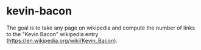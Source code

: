 # kevin-bacon
The goal is to take any page on wikipedia and compute the number of links to the "Kevin Bacon" wikipedia entry (https://en.wikipedia.org/wiki/Kevin_Bacon).

